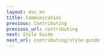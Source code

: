 ```yaml
---
layout: doc_en
title: Communication
previous: Contributing
previous_url: contributing
next: Style Guide
next_url: contributing/style-guide
---
```

